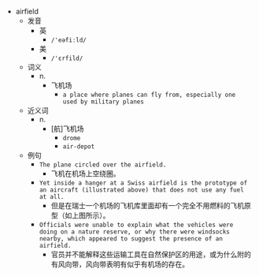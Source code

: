 - airfield
  - 发音
    - 英
      - `/'eəfiːld/`
    - 美
      - `/'ɛrfild/`
  - 词义
    - n.
      - 飞机场
        - `a place where planes can fly from, especially one used by military planes`
  - 近义词
    - n.
      - [航]飞机场
        - `drome`
        - `air-depot`
  - 例句
    - `The plane circled over the airfield.`
      - 飞机在机场上空绕圈。
    - `Yet inside a hanger at a Swiss airfield is the prototype of an aircraft (illustrated above) that does not use any fuel at all.`
      - 但是在瑞士一个机场的飞机库里面却有一个完全不用燃料的飞机原型（如上图所示）。
    - `Officials were unable to explain what the vehicles were doing on a nature reserve, or why there were windsocks nearby, which appeared to suggest the presence of an airfield.`
      - 官员并不能解释这些运输工具在自然保护区的用途，或为什么附的有风向带，风向带表明有似乎有机场的存在。

